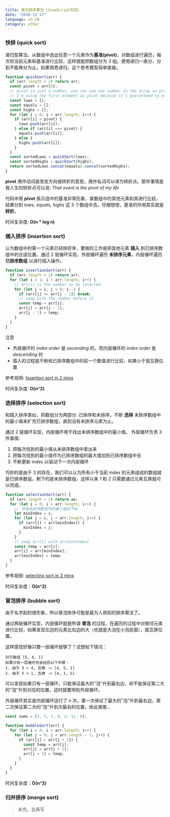 ```yaml
---
title: 常见排序算法（JavaScript实现）
date: "2020-12-17"
language: zh-CN
category: other
---
```


### 快排 (quick sort)

递归型算法。从数组中选出任意一个元素作为**基准(pivot)**，对数组进行遍历，每次将当前元素和基准进行比较，这样就能把数组分为 3 组。使用递归一直分，分到不能再分为止。如果熟悉递归，这个思考模型简单直接。

```javascript
function quickSort(arr) {
  if (arr.length < 2) return arr;
  const pivot = arr[0];
  // pivot is just a number, you can use any number in the array as pivot
  // I'm using the first element as pivot because it's guaranteed to exist
  const lows = [];
  const equals = [];
  const highs = [];
  for (let i = 0; i < arr.length; i++) {
    if (arr[i] < pivot) {
      lows.push(arr[i]);
    } else if (arr[i] === pivot) {
      equals.push(arr[i]);
    } else {
      highs.push(arr[i]);
    }
  }
  const sortedLows = quickSort(lows);
  const sortedHighs = quickSort(highs);
  return sortedLows.concat(equals).concat(sortedHighs);
}
```

**pivot** 用作动词是改变方向或转折的意思，用作名词可以译为转折点。那件事情是我人生的转折点可以说: *That event is the pivot of my life*

代码中用 **pivot** 表示选中的基准非常形象，拿数组中的其他元素和其进行比较，结果分到 *lows, equals, highs* 这 3 个数组中去。仔细想想，基准的作用其实就是**转折**。

时间复杂度: **O(n \* log n)**

### 插入排序 (insertion sort)

认为数组中的第一个元素已经排好序，要做的工作是把其他元素 **插入** 到已排序数组中的合适位置。通过 2 层循环实现，外层循环遍历 **未排序元素**，内层循环遍历 **已排序数组** 以进行插入操作。

```javascript
function insertionSort(arr) {
  if (arr.length < 2) return arr;
  for (let i = 1; i < arr.length; i++) {
    // arr[i] is the number to be inserted
    for (let j = i; j > 0; j--) {
      if (arr[j] >= arr[j - 1]) break;
      // swap with the number before it
      const temp = arr[j];
      arr[j] = arr[j - 1];
      arr[j - 1] = temp;
    }
  }
}
```

注意

* 外层循环的 *index order* 是 *ascending* 的，而内层循环的 *index order* 是 *descending* 的
* 插入的过程是不断和已排序数组中的前一个数值进行比较，如果小于就互换位置

参考视频: [Insertion sort in 2 mins](https://www.youtube.com/watch?v=JU767SDMDvA)

时间复杂度: **O(n^2)**

### 选择排序 (selection sort)

和插入排序类似，将数组分为两部分: 已排序和未排序。不断 **选择** 未排序数组中的最小值来扩充已排序数组，直到没有未排序元素为止。

通过 2 层循环实现，内层循环用于找出未排序数组中的最小值。 外层循环负责 3 件事情:

1. 把每次找到的最小值从未排序数组中拿出来
2. 把每次找到的最小值作为已排序数组的最大值加到已排序数组中去
3. 不断更新 index 以驱动下一次内层循环

巧妙的是由于 3 的存在，我们可以认为所有小于当前 index 的元素组成的数组就是已排序数组，剩下的是未排序数组，这样以来 *1* 和 *2* 只需要通过元素互换就可以完成。

```javascript
function selectionSort(arr) {
  if (arr.length < 2) return aa;
  for (let i = 0; i < arr.length; i++) {
    // 寻找未排序数组中的最小值的下标
    let minIndex = i;
    for (let j = i; j < arr.length; j++) {
      if (arr[j] < arr[minIndex]) {
        minIndex = j;
      }
    }
    // swap arr[i] with arr[minIndex]
    const temp = arr[i];
    arr[i] = arr[minIndex];
    arr[minIndex] = temp;
  }
}
```

参考视频: [selectino sort in 3 mins](https://www.youtube.com/watch?v=g-PGLbMth_g)

时间复杂度：**O(n^2)**

### 冒泡排序 (bubble sort)

由于名字起的很形象，所以冒泡排序可能是最为人熟知的排序算法了。

通过两层循环实现，内层循环就是所谓 **冒泡** 的过程，在遍历的过程中对相邻元素进行比较，如果发现左边的元素比右边的大（也就是大泡在小泡前面），就互换位置。

这样感觉好像只要一层循环就够了？试想如下情况：

```
对于数组 [5, 4, 1]
如果只有一层循环将会经历以下步骤：
1. 由于 5 > 4, 互换 -> [4, 5, 1]
2. 由于 5 > 1, 互换 -> [4, 1, 5] 
```

可以发现如果只有一层循环，只能保证最大的"泡"升到最右边，却不能保证第二大的"泡"升到对应的位置，这时就要用到外层循环。

外层循环其实是内层循环运行了 n 次，第一次保证了最大的"泡"升到最右边，第二次保证第二大的"泡"升到次最右的位置，依此类推...

```javascript
const nums = [3, 5, 1, 9, 2, 11, 6];

function bubbleSort(arr) {
  for (let i = 0; i < arr.length; i++) {
    for (let j = 0; j < arr.length - 1; j++) {
      if (arr[j] > arr[j + 1]) {
        const temp = arr[j];
        arr[j] = arr[j + 1];
        arr[j + 1] = temp;
      }
    }
  }
}
```

时间复杂度：**O(n^2)**

### 归并排序 (merge sort)

> 未完，会再写
